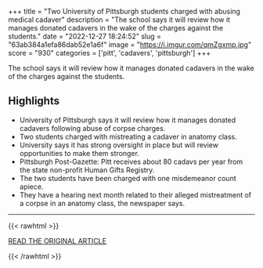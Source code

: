 +++
title = "Two University of Pittsburgh students charged with abusing medical cadaver"
description = "The school says it will review how it manages donated cadavers in the wake of the charges against the students."
date = "2022-12-27 18:24:52"
slug = "63ab384a1efa86dab52e1a6f"
image = "https://i.imgur.com/qmZgxmp.jpg"
score = "930"
categories = ['pitt', 'cadavers', 'pittsburgh']
+++

The school says it will review how it manages donated cadavers in the wake of the charges against the students.

## Highlights

- University of Pittsburgh says it will review how it manages donated cadavers following abuse of corpse charges.
- Two students charged with mistreating a cadaver in anatomy class.
- University says it has strong oversight in place but will review opportunities to make them stronger.
- Pittsburgh Post-Gazette: Pitt receives about 80 cadavs per year from the state non-profit Human Gifts Registry.
- The two students have been charged with one misdemeanor count apiece.
- They have a hearing next month related to their alleged mistreatment of a corpse in an anatomy class, the newspaper says.

---

{{< rawhtml >}}
  <p class="article-category">
    <a target="_blank" href="https://www.cbsnews.com/news/medical-corpse-abuse-charges-two-university-of-pittsburgh-students/">READ THE ORIGINAL ARTICLE</a>
  </p>
{{< /rawhtml >}}
